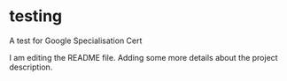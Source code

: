 # testing
A test for Google Specialisation Cert

I am editing the README file. Adding some more details about the project description.
